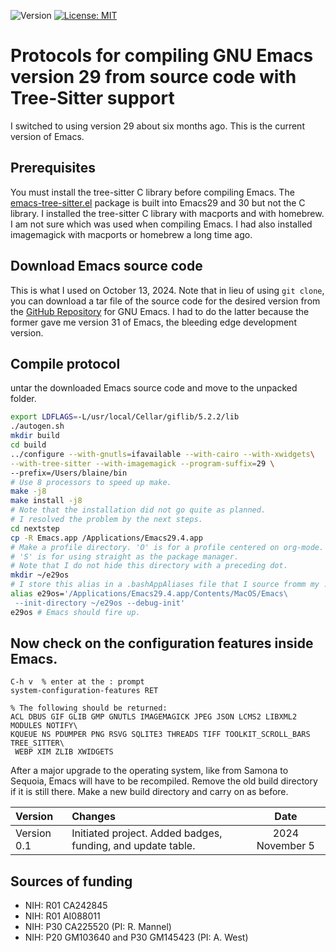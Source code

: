 ![Version](https://img.shields.io/static/v1?label=compile-emacs-29&message=0.1&color=brightcolor)
[![License: MIT](https://img.shields.io/badge/License-MIT-blue.svg)](https://opensource.org/licenses/MIT)


# Protocols for compiling GNU Emacs version 29 from source code with Tree-Sitter support

I switched to using version 29 about six months ago.
This is the current version of Emacs.


## Prerequisites
You must install the tree-sitter C library before compiling Emacs.
The [emacs-tree-sitter.el](https://github.com/emacs-tree-sitter/elisp-tree-sitter) package is built into Emacs29 and 30 but not the C library.
I installed the tree-sitter C library with macports and with homebrew.
I am not sure which was used when compiling Emacs.
I had also installed imagemagick with macports or homebrew a long time ago.

## Download Emacs source code
This is what I used on October 13, 2024.
Note that in lieu of using `git clone`, you can download a tar file of the source code for the desired version from the [GitHub Repository](https://ftp.gnu.org/gnu/emacs/) for GNU Emacs.
I had to do the latter because the former gave me version 31 of Emacs, the bleeding edge development version.

## Compile protocol

untar the downloaded Emacs source code and move to the unpacked folder.

```bash
export LDFLAGS=-L/usr/local/Cellar/giflib/5.2.2/lib
./autogen.sh
mkdir build
cd build
../configure --with-gnutls=ifavailable --with-cairo --with-xwidgets\
--with-tree-sitter --with-imagemagick --program-suffix=29 \
--prefix=/Users/blaine/bin
# Use 8 processors to speed up make.
make -j8
make install -j8
# Note that the installation did not go quite as planned. 
# I resolved the problem by the next steps.
cd nextstep
cp -R Emacs.app /Applications/Emacs29.4.app
# Make a profile directory. 'O' is for a profile centered on org-mode. 
# 'S' is for using straight as the package manager.
# Note that I do not hide this directory with a preceding dot.
mkdir ~/e29os
# I store this alias in a .bashAppAliases file that I source fromm my .zshrc file.
alias e29os='/Applications/Emacs29.4.app/Contents/MacOS/Emacs\
 --init-directory ~/e29os --debug-init'
e29os # Emacs should fire up.
```

## Now check on the configuration features inside Emacs.

```emacs
C-h v  % enter at the : prompt
system-configuration-features RET

% The following should be returned:
ACL DBUS GIF GLIB GMP GNUTLS IMAGEMAGICK JPEG JSON LCMS2 LIBXML2 MODULES NOTIFY\
KQUEUE NS PDUMPER PNG RSVG SQLITE3 THREADS TIFF TOOLKIT_SCROLL_BARS TREE_SITTER\
 WEBP XIM ZLIB XWIDGETS
```

After a major upgrade to the operating system, like from Samona to Sequoia, Emacs will have to be recompiled.
Remove the old build directory if it is still there.
Make a new build directory and carry on as before.

|Version       |Changes                                                                                               |Date                  |
|:-------------|:-----------------------------------------------------------------------------------------------------|:--------------------:|
| Version 0.1  | Initiated project. Added badges, funding, and update table.                                           | 2024 November 5     |



## Sources of funding

- NIH: R01 CA242845
- NIH: R01 AI088011
- NIH: P30 CA225520 (PI: R. Mannel)
- NIH: P20 GM103640 and P30 GM145423 (PI: A. West)

